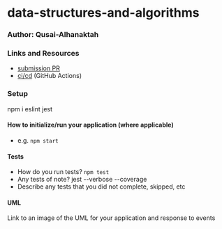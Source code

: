 # data-structures-and-algorithms

### Author: Qusai-Alhanaktah

### Links and Resources

- [submission PR](https://github.com/401-advanced-javascript-qusaiAlhanaktah/data-structures-and-algorithms/pull/2)
- [ci/cd](https://github.com/401-advanced-javascript-qusaiAlhanaktah/data-structures-and-algorithms/commit/81459a8bebcb9de0734dc9eddfcc4c39b602f77c/checks?check_suite_id=410835633) (GitHub Actions)


### Setup
npm i eslint jest
#### How to initialize/run your application (where applicable)

- e.g. `npm start`

#### Tests

- How do you run tests?
    `npm test`
- Any tests of note?
    jest --verbose --coverage
- Describe any tests that you did not complete, skipped, etc

#### UML

Link to an image of the UML for your application and response to events